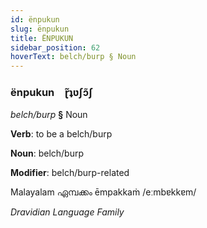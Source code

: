 ```yaml
---
id: ënpukun
slug: ënpukun
title: ËNPUKUN
sidebar_position: 62
hoverText: belch/burp § Noun
---
```


### ënpukun&emsp;<span kind="abugida">ɽ̃ʇʋʃɔ̃ʃ</span>

*belch/burp* **§** Noun

**Verb**: to be a belch/burp

**Noun**: belch/burp

**Modifier**: belch/burp-related

Malayalam ഏമ്പക്കം ēmpakkaṁ /eːmbɐkkɐm/

*Dravidian Language Family*